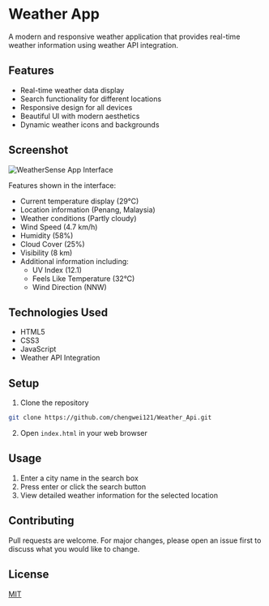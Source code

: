 # Weather App

A modern and responsive weather application that provides real-time weather information using weather API integration.

## Features

- Real-time weather data display
- Search functionality for different locations
- Responsive design for all devices
- Beautiful UI with modern aesthetics
- Dynamic weather icons and backgrounds

## Screenshot
![WeatherSense App Interface](./screenshot.png)

Features shown in the interface:
- Current temperature display (29°C)
- Location information (Penang, Malaysia)
- Weather conditions (Partly cloudy)
- Wind Speed (4.7 km/h)
- Humidity (58%)
- Cloud Cover (25%)
- Visibility (8 km)
- Additional information including:
  - UV Index (12.1)
  - Feels Like Temperature (32°C)
  - Wind Direction (NNW)

## Technologies Used

- HTML5
- CSS3
- JavaScript
- Weather API Integration

## Setup

1. Clone the repository
```bash
git clone https://github.com/chengwei121/Weather_Api.git
```

2. Open `index.html` in your web browser

## Usage

1. Enter a city name in the search box
2. Press enter or click the search button
3. View detailed weather information for the selected location

## Contributing

Pull requests are welcome. For major changes, please open an issue first to discuss what you would like to change.

## License

[MIT](https://choosealicense.com/licenses/mit/) 